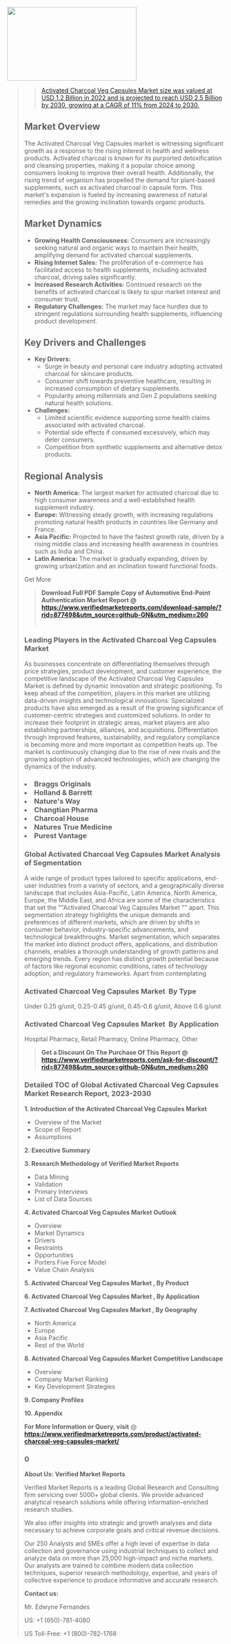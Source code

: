<img src="https://ffe5etoiles.com/wp-content/uploads/2024/12/MST1-300x171.png" alt="" width="300" height="171" class="alignnone size-medium wp-image-20088" /><blockquote id="" class=""><a href="https://www.verifiedmarketreports.com/download-sample/?rid=870216&utm_source=github-GN&utm_medium=260" target="_blank"><blockquote id="" class=""><a href="https://www.verifiedmarketreports.com/download-sample/?rid=877498&utm_source=github-GN&utm_medium=260" target="_blank">Activated Charcoal Veg Capsules Market size was valued at USD 1.2 Billion in 2022 and is projected to reach USD 2.5 Billion by 2030, growing at a CAGR of 11% from 2024 to 2030.</a></blockquote><p><h2>Market Overview</h2><p>The Activated Charcoal Veg Capsules market is witnessing significant growth as a response to the rising interest in health and wellness products. Activated charcoal is known for its purported detoxification and cleansing properties, making it a popular choice among consumers looking to improve their overall health. Additionally, the rising trend of veganism has propelled the demand for plant-based supplements, such as activated charcoal in capsule form. This market's expansion is fueled by increasing awareness of natural remedies and the growing inclination towards organic products.</p><h2>Market Dynamics</h2><ul> <li><strong>Growing Health Consciousness:</strong> Consumers are increasingly seeking natural and organic ways to maintain their health, amplifying demand for activated charcoal supplements.</li> <li><strong>Rising Internet Sales:</strong> The proliferation of e-commerce has facilitated access to health supplements, including activated charcoal, driving sales significantly.</li> <li><strong>Increased Research Activities:</strong> Continued research on the benefits of activated charcoal is likely to spur market interest and consumer trust.</li> <li><strong>Regulatory Challenges:</strong> The market may face hurdles due to stringent regulations surrounding health supplements, influencing product development.</li></ul><h2>Key Drivers and Challenges</h2><ul> <li><strong>Key Drivers:</strong> <ul> <li>Surge in beauty and personal care industry adopting activated charcoal for skincare products.</li> <li>Consumer shift towards preventive healthcare, resulting in increased consumption of dietary supplements.</li> <li>Popularity among millennials and Gen Z populations seeking natural health solutions.</li> </ul> </li> <li><strong>Challenges:</strong> <ul> <li>Limited scientific evidence supporting some health claims associated with activated charcoal.</li> <li>Potential side effects if consumed excessively, which may deter consumers.</li> <li>Competition from synthetic supplements and alternative detox products.</li> </ul> </li></ul><h2>Regional Analysis</h2><ul> <li><strong>North America:</strong> The largest market for activated charcoal due to high consumer awareness and a well-established health supplement industry.</li> <li><strong>Europe:</strong> Witnessing steady growth, with increasing regulations promoting natural health products in countries like Germany and France.</li> <li><strong>Asia Pacific:</strong> Projected to have the fastest growth rate, driven by a rising middle class and increasing health awareness in countries such as India and China.</li> <li><strong>Latin America:</strong> The market is gradually expanding, driven by growing urbanization and an inclination toward functional foods.</li></ul><p>Get More</p></p><blockquote id="" class=""><strong>Download Full PDF Sample Copy of Automotive End-Point Authentication Market Report @ <a href="https://www.verifiedmarketreports.com/download-sample/?rid=877498&utm_source=github-GN&utm_medium=260" target="_blank">https://www.verifiedmarketreports.com/download-sample/?rid=877498&utm_source=github-GN&utm_medium=260</a></strong><br /><br /></blockquote><h3 id="" class="">Leading Players in the&nbsp;Activated Charcoal Veg Capsules Market </h3><p>As businesses concentrate on differentiating themselves through price strategies, product development, and customer experience, the competitive landscape of the Activated Charcoal Veg Capsules Market is defined by dynamic innovation and strategic positioning. To keep ahead of the competition, players in this market are utilizing data-driven insights and technological innovations. Specialized products have also emerged as a result of the growing significance of customer-centric strategies and customized solutions. In order to increase their footprint in strategic areas, market players are also establishing partnerships, alliances, and acquisitions. Differentiation through improved features, sustainability, and regulatory compliance is becoming more and more important as competition heats up. The market is continuously changing due to the rise of new rivals and the growing adoption of advanced technologies, which are changing the dynamics of the industry.</p><h3 class=""><li>Braggs Originals</li><li> Holland & Barrett</li><li> Nature's Way</li><li> Changtian Pharma</li><li> Charcoal House</li><li> Natures True Medicine</li><li> Purest Vantage</h3><h3 id="" class="">Global&nbsp;Activated Charcoal Veg Capsules Market Analysis of Segmentation</h3><p id="" class="">A wide range of product types tailored to specific applications, end-user industries from a variety of sectors, and a geographically diverse landscape that includes Asia-Pacific, Latin America, North America, Europe, the Middle East, and Africa are some of the characteristics that set the ""Activated Charcoal Veg Capsules Market "" apart. This segmentation strategy highlights the unique demands and preferences of different markets, which are driven by shifts in consumer behavior, industry-specific advancements, and technological breakthroughs. Market segmentation, which separates the market into distinct product offers, applications, and distribution channels, enables a thorough understanding of growth patterns and emerging trends. Every region has distinct growth potential because of factors like regional economic conditions, rates of technology adoption, and regulatory frameworks. Apart from contemplating</p><h3 id="" class="">Activated Charcoal Veg Capsules Market &nbsp;By Type</h3><p>Under 0.25 g/unit, 0.25-0.45 g/unit, 0.45-0.6 g/unit, Above 0.6 g/unit</p><h3 id="" class="">Activated Charcoal Veg Capsules Market &nbsp;By Application</h3><p class="">Hospital Pharmacy, Retail Pharmacy, Online Pharmacy, Other</p><blockquote id="" class=""><strong>Get a Discount On The Purchase Of This Report @ <a href="https://www.verifiedmarketreports.com/download-sample/?rid=877498&utm_source=github-GN&utm_medium=260" target="_blank">https://www.verifiedmarketreports.com/ask-for-discount/?rid=877498&utm_source=github-GN&utm_medium=260</a></strong></blockquote><h3 id="" class="">Detailed TOC of Global Activated Charcoal Veg Capsules Market Research Report, 2023-2030</h3><p id="" class=""><strong>1. Introduction of the Activated Charcoal Veg Capsules Market </strong></p><ul><li>Overview of the Market</li><li>Scope of Report</li><li>Assumptions</li></ul><p id="" class=""><strong>2. Executive Summary</strong></p><p id="" class=""><strong>3. Research Methodology of Verified Market Reports</strong></p><ul><li>Data Mining</li><li>Validation</li><li>Primary Interviews</li><li>List of Data Sources</li></ul><p id="" class=""><strong>4. Activated Charcoal Veg Capsules Market Outlook</strong></p><ul><li>Overview</li><li>Market Dynamics</li><li>Drivers</li><li>Restraints</li><li>Opportunities</li><li>Porters Five Force Model</li><li>Value Chain Analysis</li></ul><p id="" class=""><strong>5. Activated Charcoal Veg Capsules Market , By Product</strong></p><p id="" class=""><strong>6. Activated Charcoal Veg Capsules Market , By Application</strong></p><p id="" class=""><strong>7. Activated Charcoal Veg Capsules Market , By Geography</strong></p><ul><li>North America</li><li>Europe</li><li>Asia Pacific</li><li>Rest of the World</li></ul><p id="" class=""><strong>8. Activated Charcoal Veg Capsules Market Competitive Landscape</strong></p><ul><li>Overview</li><li>Company Market Ranking</li><li>Key Development Strategies</li></ul><p id="" class=""><strong>9. Company Profiles</strong></p><p id="" class=""><strong>10. Appendix</strong></p><p><strong>For More Information or Query, visit</strong>&nbsp;@ <strong><a href="https://www.verifiedmarketreports.com/product/activated-charcoal-veg-capsules-market/" target="_blank">https://www.verifiedmarketreports.com/product/activated-charcoal-veg-capsules-market/</a></strong></p><h3 id="" class="">0</h3><p id="" class=""><strong>About Us: Verified Market Reports</strong></p><p id="" class="">Verified Market Reports is a leading Global Research and Consulting firm servicing over 5000+ global clients. We provide advanced analytical research solutions while offering information-enriched research studies.</p><p id="" class="">We also offer insights into strategic and growth analyses and data necessary to achieve corporate goals and critical revenue decisions.</p><p id="" class="">Our 250 Analysts and SMEs offer a high level of expertise in data collection and governance using industrial techniques to collect and analyze data on more than 25,000 high-impact and niche markets. Our analysts are trained to combine modern data collection techniques, superior research methodology, expertise, and years of collective experience to produce informative and accurate research.</p><p id="" class=""><strong>Contact us:</strong></p><p id="" class="">Mr. Edwyne Fernandes</p><p id="" class="">US: +1 (650)-781-4080</p><p id="" class="">US Toll-Free: +1 (800)-782-1768</p>
